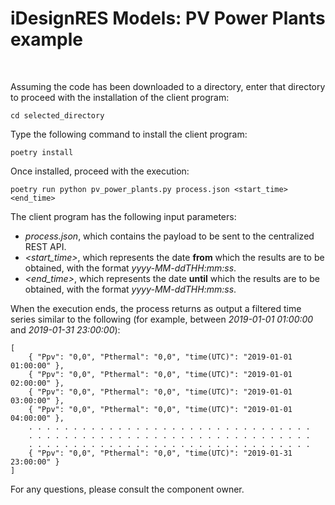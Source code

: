 # iDesignRES Models: PV Power Plants example

&nbsp;

Assuming the code has been downloaded to a directory, enter that directory to proceed with the installation of the client program:
```
cd selected_directory
```

Type the following command to install the client program:
```
poetry install
```

Once installed, proceed with the execution:
```
poetry run python pv_power_plants.py process.json <start_time> <end_time>
```

The client program has the following input parameters:

- *process.json*, which contains the payload to be sent to the centralized REST API.
- *<start_time>*, which represents the date **from** which the results are to be obtained, with the format *yyyy-MM-ddTHH:mm:ss*.
- *<end_time>*, which represents the date **until** which the results are to be obtained, with the format *yyyy-MM-ddTHH:mm:ss*.

When the execution ends, the process returns as output a filtered time series similar to the following (for example, between *2019-01-01 01:00:00* and *2019-01-31 23:00:00*):
```
[
    { "Ppv": "0,0", "Pthermal": "0,0", "time(UTC)": "2019-01-01 01:00:00" },
    { "Ppv": "0,0", "Pthermal": "0,0", "time(UTC)": "2019-01-01 02:00:00" },
    { "Ppv": "0,0", "Pthermal": "0,0", "time(UTC)": "2019-01-01 03:00:00" },
    { "Ppv": "0,0", "Pthermal": "0,0", "time(UTC)": "2019-01-01 04:00:00" },
    . . . . . . . . . . . . . . . . . . . . . . . . . . . . . . . .
    . . . . . . . . . . . . . . . . . . . . . . . . . . . . . . . .
    . . . . . . . . . . . . . . . . . . . . . . . . . . . . . . . .
    { "Ppv": "0,0", "Pthermal": "0,0", "time(UTC)": "2019-01-31 23:00:00" }
]
```

For any questions, please consult the component owner.